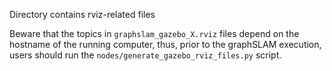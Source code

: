 Directory contains rviz-related files

Beware that the topics in `graphslam_gazebo_X.rviz` files depend on the
hostname of the running computer, thus, prior to the graphSLAM execution, users
should run the `nodes/generate_gazebo_rviz_files.py` script.
